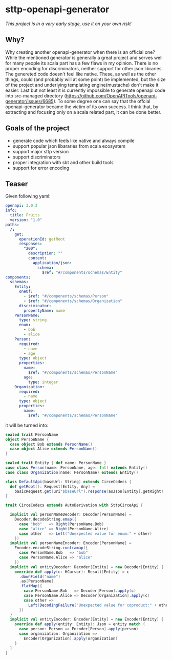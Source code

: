 # sttp-openapi-generator

_This project is in a very early stage, use it on your own risk!_

## Why?

Why creating another openapi-generator when there is an official one? While the mentioned generator is generally a great project and serves well for many people its scala part has a few flaws in my opinion. There is no proper encoding for discriminators, neither support for other json libraries. The genereted code doesn't feel like native. These, as well as the other things, could (and probably will at some point) be implemented, but the size of the project and underlying templating engine(mustache) don't make it easier. Last but not least it is currently impossible to generate openapi code into src-managed directory (https://github.com/OpenAPITools/openapi-generator/issues/6685). To some degree one can say that the offcial openapi-generator became the victim of its own success. I think that, by extracting and focusing only on a scala related part, it can be done better.

## Goals of the project

- generate code which feels like native and always compile
- support popular json libararies from scala ecosystem
- support major sttp version
- support discriminators
- proper integration with sbt and other build tools
- support for error encoding

## Teaser

Given following yaml:

```yaml
openapi: 3.0.3
info:
  title: Fruits
  version: "1.0"
paths:
  /:
    get:
      operationId: getRoot
      responses:
        "200":
          description: ""
          content:
            application/json:
              schema:
                $ref: "#/components/schemas/Entity"
components:
  schemas:
    Entity:
      oneOf:
        - $ref: "#/components/schemas/Person"
        - $ref: "#/components/schemas/Organization"
      discriminator:
        propertyName: name
    PersonName:
      type: string
      enum:
        - bob
        - alice
    Person:
      required:
        - name
        - age
      type: object
      properties:
        name:
          $ref: "#/components/schemas/PersonName"
        age:
          type: integer
    Organization:
      required:
        - name
      type: object
      properties:
        name:
          $ref: "#/components/schemas/PersonName"
```

it will be turned into:

```scala
sealed trait PersonName
object PersonName {
  case object Bob extends PersonName()
  case object Alice extends PersonName()
}

sealed trait Entity { def name: PersonName }
case class Person(name: PersonName, age: Int) extends Entity()
case class Organization(name: PersonName) extends Entity()

class DefaultApi(baseUrl: String) extends CirceCodecs {
  def getRoot(): Request[Entity, Any] =
    basicRequest.get(uri"$baseUrl").response(asJson[Entity].getRight)
}

trait CirceCodecs extends AutoDerivation with SttpCirceApi {

  implicit val personNameDecoder: Decoder[PersonName] =
    Decoder.decodeString.emap({
      case "bob"   => Right(PersonName.Bob)
      case "alice" => Right(PersonName.Alice)
      case other   => Left("Unexpected value for enum:" + other)
    })
  implicit val personNameEncoder: Encoder[PersonName] =
    Encoder.encodeString.contramap({
      case PersonName.Bob   => "bob"
      case PersonName.Alice => "alice"
    })
  implicit val entityDecoder: Decoder[Entity] = new Decoder[Entity] {
    override def apply(c: HCursor): Result[Entity] = c
      .downField("name")
      .as[PersonName]
      .flatMap({
        case PersonName.Bob   => Decoder[Person].apply(c)
        case PersonName.Alice => Decoder[Organization].apply(c)
        case other =>
          Left(DecodingFailure("Unexpected value for coproduct:" + other, Nil))
      })
  }
  implicit val entityEncoder: Encoder[Entity] = new Encoder[Entity] {
    override def apply(entity: Entity): Json = entity match {
      case person: Person => Encoder[Person].apply(person)
      case organization: Organization =>
        Encoder[Organization].apply(organization)
    }
  }
}
```
